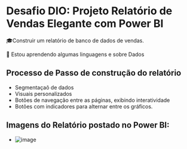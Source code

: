 # Desafio DIO: Projeto Relatório de Vendas Elegante com Power BI


🎓Construir um relatório de banco de dados de vendas.

🧠 Estou aprendendo algumas linguagens e sobre Dados

## Processo de Passo de construção do relatório

- Segmentaçaõ de dados
- Visuais personalizados
- Botões de navegação entre as páginas, exibindo interatividade
- Botões com indicadores para alternar entre os gráficos.

## Imagens do Relatório postado no Power BI:
- ![image](https://github.com/Daianaajferreira/desafio-dio-relatorio-elegante/blob/main/Relat%C3%B3rio%20de%20Lucros.png)
